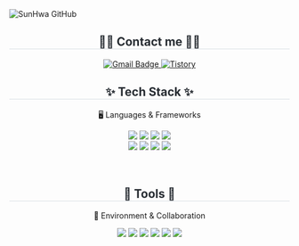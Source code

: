 <!--## Hi there 👋 -->
<div class="header">
      <img src="https://capsule-render.vercel.app/api?type=transparent&fontColor=F5C0CA&text=SunHwa%20GitHub%20&height=150&fontSize=60&descAlignY=75&descAlign=60" alt="SunHwa GitHub">
    </div>
<div align= "center">
    <h2 style="border-bottom: 1px solid #d8dee4; color: #282d33;"> 🧑‍💻 Contact me 🧑‍💻 </h2>
     <!-- Gmail 버튼 -->
  <a href="mailto:hbo1053@gmail.com">
    <img src="https://img.shields.io/badge/hbo1053@gmail.com-EA4335?style=for-the-badge&logo=gmail&logoColor=white" alt="Gmail Badge"/>
  </a>

  <!-- Tistory 버튼 -->
  <a href="https://note-ash.tistory.com" target="_blank">
    <img src="https://img.shields.io/badge/Tistory-5E5E8C?style=for-the-badge&logo=tistory&logoColor=white" alt="Tistory"/>
  </a>
</div>
<!-- 💻 TECH STACK -->
<div align="center">
  <h2 style="border-bottom: 1px solid #d8dee4; color: #282d33;"> ✨ Tech Stack ✨ </h2>

  <p>🖥️ Languages & Frameworks</p>

  <img src="https://img.shields.io/badge/Java-F7C5CC?style=for-the-badge&logo=openjdk&logoColor=white" />
  <img src="https://img.shields.io/badge/Spring%20Boot-B7E5B4?style=for-the-badge&logo=springboot&logoColor=white" />
  <img src="https://img.shields.io/badge/JPA-F4C2C2?style=for-the-badge&logo=hibernate&logoColor=white" />
  <img src="https://img.shields.io/badge/MySQL-A7C7E7?style=for-the-badge&logo=mysql&logoColor=white" />
  <br>
  <img src="https://img.shields.io/badge/React-C3B1E1?style=for-the-badge&logo=react&logoColor=white" />
  <img src="https://img.shields.io/badge/JavaScript-FFE699?style=for-the-badge&logo=javascript&logoColor=black" />
  <img src="https://img.shields.io/badge/HTML5-F7CAC9?style=for-the-badge&logo=html5&logoColor=white" />
  <img src="https://img.shields.io/badge/CSS3-AEDFF7?style=for-the-badge&logo=css3&logoColor=white" />
</div>

<br>
<br>

<!-- 🧰 TOOLS -->
<div align="center">
  <h2 style="border-bottom: 1px solid #d8dee4; color: #282d33;"> 🧰 Tools 🧰 </h2>

  <p>💼 Environment & Collaboration</p>

  <img src="https://img.shields.io/badge/IntelliJ_IDEA-D6CDEA?style=for-the-badge&logo=intellijidea&logoColor=white" />
  <img src="https://img.shields.io/badge/VSCode-B5EAD7?style=for-the-badge&logo=visualstudiocode&logoColor=white" />
  <img src="https://img.shields.io/badge/Git-F4B6C2?style=for-the-badge&logo=git&logoColor=white" />
  <img src="https://img.shields.io/badge/GitHub-C9C9FF?style=for-the-badge&logo=github&logoColor=white" />
  <img src="https://img.shields.io/badge/Notion-FFD6A5?style=for-the-badge&logo=notion&logoColor=black" />
  <img src="https://img.shields.io/badge/ERD_Cloud-CAE7B9?style=for-the-badge&logoColor=white" />
</div>
   <br>
   <br>

<!--
**ansunhwa/ansunhwa** is a ✨ _special_ ✨ repository because its `README.md` (this file) appears on your GitHub profile.

Here are some ideas to get you started:

- 🔭 I’m currently working on ...
- 🌱 I’m currently learning ...
- 👯 I’m looking to collaborate on ...
- 🤔 I’m looking for help with ...
- 💬 Ask me about ...
- 📫 How to reach me: ...
- 😄 Pronouns: ...
- ⚡ Fun fact: ...
-->
